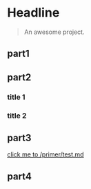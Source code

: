 # Headline
> An awesome project.
## part1
## part2
### title 1
### title 2
## part3
[click me to /primer/test.md](https://kierantou.github.io/PM-Road/#/primer/test)
## part4